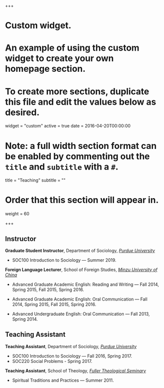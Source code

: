 +++
# Custom widget.
# An example of using the custom widget to create your own homepage section.
# To create more sections, duplicate this file and edit the values below as desired.
widget = "custom"
active = true
date = 2016-04-20T00:00:00

# Note: a full width section format can be enabled by commenting out the `title` and `subtitle` with a `#`.
title = "Teaching"
subtitle = ""

# Order that this section will appear in.
weight = 60

+++

## Instructor
**Graduate Student Instructor**, Department of Sociology, [_Purdue University_](https://www.cla.purdue.edu/sociology/)

* SOC100 Introduction to Sociology — Summer 2019.

**Foreign Language Lecturer**​, School of Foreign Studies, [_Minzu University of China_](http://www.muc.edu.cn/)

* Advanced Graduate Academic English: Reading and Writing — Fall 2014, Spring 2015, Fall 2015, Spring 2016.

* Advanced Graduate Academic English: Oral Communication — Fall 2014, Spring 2015, Fall 2015, Spring 2016.

* Advanced Undergraduate English: Oral Communication — Fall 2013, Spring 2014.

## Teaching Assistant
**Teaching Assistant**, Department of Sociology, [_Purdue University_](https://www.cla.purdue.edu/sociology/)

* SOC100 Introduction to Sociology — Fall 2016, Spring 2017.
* SOC220 Social Problems - Spring 2017.

**Teaching Assistant**, School of Theology, [_Fuller Theological Seminary_](https://www.fuller.edu/)

* Spiritual Traditions and Practices — Summer 2011.
